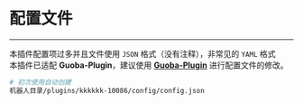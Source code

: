 # 配置文件
---
本插件配置项过多并且文件使用 `JSON` 格式（没有注释），非常见的 `YAML` 格式<br>
本插件已适配 **Guoba-Plugin**，建议使用 [**Guoba-Plugin**](https://github.com/guoba-yunzai/guoba-plugin) 进行配置文件的修改。

```sh
# 初次使用自动创建
机器人目录/plugins/kkkkkk-10086/config/config.json
```